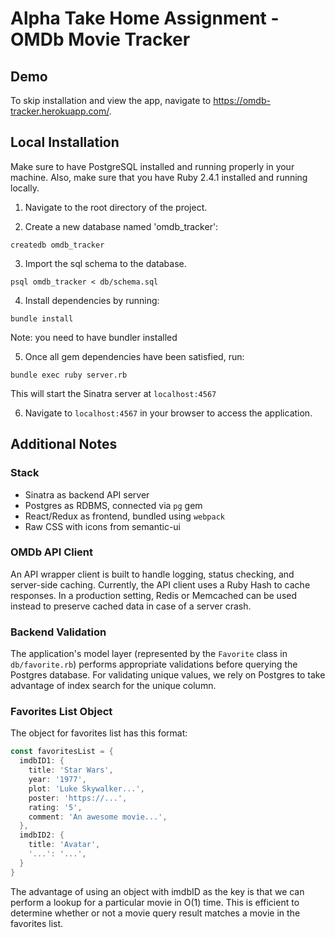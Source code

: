 # Alpha Take Home Assignment - OMDb Movie Tracker

## Demo
To skip installation and view the app, navigate to https://omdb-tracker.herokuapp.com/.

## Local Installation
Make sure to have PostgreSQL installed and running properly in your machine. Also, make sure that you have Ruby 2.4.1 installed and running locally.

1. Navigate to the root directory of the project.

2. Create a new database named 'omdb_tracker':

```
createdb omdb_tracker
```

3. Import the sql schema to the database.

```
psql omdb_tracker < db/schema.sql
```

4. Install dependencies by running:

```
bundle install
```

Note: you need to have bundler installed

5. Once all gem dependencies have been satisfied, run:

```
bundle exec ruby server.rb
```

This will start the Sinatra server at `localhost:4567`

6. Navigate to `localhost:4567` in your browser to access the application.

## Additional Notes
### Stack
- Sinatra as backend API server
- Postgres as RDBMS, connected via `pg` gem
- React/Redux as frontend, bundled using `webpack`
- Raw CSS with icons from semantic-ui

### OMDb API Client
An API wrapper client is built to handle logging, status checking, and server-side caching. Currently, the API client uses a Ruby Hash to cache responses. In a production setting, Redis or Memcached can be used instead to preserve cached data in case of a server crash.

### Backend Validation
The application's model layer (represented by the `Favorite` class in `db/favorite.rb`) performs appropriate validations before querying the Postgres database. For validating unique values, we rely on Postgres to take advantage of index search for the unique column.

### Favorites List Object
The object for favorites list has this format:

```go
const favoritesList = {
  imdbID1: {
    title: 'Star Wars',
    year: '1977',
    plot: 'Luke Skywalker...',
    poster: 'https://...',
    rating: '5',
    comment: 'An awesome movie...',
  },
  imdbID2: {
    title: 'Avatar',
    '...': '...',
  }
}
```

The advantage of using an object with imdbID as the key is that we can perform a lookup for a particular movie in O(1) time. This is efficient to determine whether or not a movie query result matches a movie in the favorites list.
